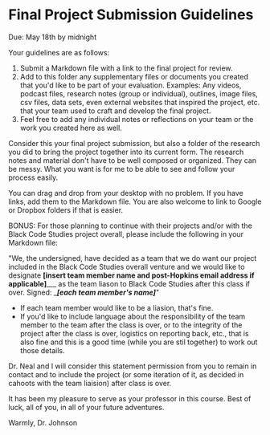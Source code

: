 # Final Project Submission Guidelines

Due: May 18th by midnight

Your guidelines are as follows:

1. Submit a Markdown file with a link to the final project for review.
2. Add to this folder any supplementary files or documents you created that you'd like to be part of your evaluation. Examples: Any videos, podcast files, research notes (group or individual), outlines, image files, csv files, data sets, even external websites that inspired the project, etc. that your team used to craft and develop the final project. 
3. Feel free to add any individual notes or reflections on your team or the work you created here as well.

Consider this your final project submission, but also a folder of the research you did to bring the project together into its current form. The research notes and material don't have to be well composed or organized. They can be messy. What you want is for me to be able to see and follow your process easily. 

You can drag and drop from your desktop with no problem. If you have links, add them to the Markdown file. You are also welcome to link to Google or Dropbox folders if that is easier.

BONUS: For those planning to continue with their projects and/or with the Black Code Studies project overall, please include the following in your Markdown file:

"We, the undersigned, have decided as a team that we do want our project included in the Black Code Studies overall venture and we would like to designate __[insert team member name and post-Hopkins email address if applicable]_____ as the team liason to Black Code Studies after this class if over. Signed: ______[each team member's name]_____" 

* If each team member would like to be a liasion, that's fine.
* If you'd like to include language about the responsibility of the team member to the team after the class is over, or to the integrity of the project after the class is over, logistics on reporting back, etc., that is also fine and this is a good time (while you are stil together) to work out those details. 

Dr. Neal and I will consider this statement permission from you to remain in contact and to include the project (or some iteration of it, as decided in cahoots with the team liaision) after class is over. 

It has been my pleasure to serve as your professor in this course. Best of luck, all of you, in all of your future adventures.

Warmly,
Dr. Johnson
